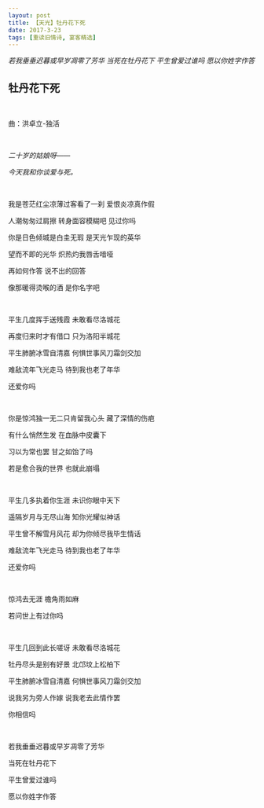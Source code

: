 ```yaml
---
layout: post
title: 【天光】牡丹花下死
date: 2017-3-23
tags: [重读旧情诗, 宴客精选]
---
```


*若我垂垂迟暮或早岁凋零了芳华 当死在牡丹花下 平生曾爱过谁吗 愿以你姓字作答*

## 牡丹花下死

<br>

曲：洪卓立-独活

<br>

*二十岁的姑娘呀——*

*今天我和你谈爱与死。*

<br>

我是苍茫红尘凉薄过客看了一刹 爱恨炎凉真作假

人潮匆匆过肩擦 转身面容模糊吧 见过你吗

你是日色倾城是白圭无瑕 是天光乍现的英华

望而不即的光华 炽热灼我唇舌喑哑

再如何作答 说不出的回答

像那暖得烫喉的酒 是你名字吧

<br>

平生几度挥手送残霞 未敢看尽洛城花

再度归来时才有借口 只为洛阳半城花

平生肺腑冰雪自清嘉 何惧世事风刀霜剑交加

难敌流年飞光走马 待到我也老了年华

还爱你吗

<br>

你是惊鸿独一无二只肯留我心头 藏了深情的伤疤

有什么悄然生发 在血脉中皮囊下

习以为常也罢 甘之如饴了吗

若是愈合我的世界 也就此崩塌

<br>

平生几多执着你生涯 未识你眼中天下

遥隔岁月与无尽山海 知你光耀似神话

平生曾不解雪月风花 却为你倾尽我毕生情话

难敌流年飞光走马 待到我也老了年华

还爱你吗

<br>

惊鸿去无涯 檐角雨如麻

若问世上有过你吗

<br>

平生几回到此长嗟讶 未敢看尽洛城花

牡丹尽头是别有好景 北邙坟上松柏下

平生肺腑冰雪自清嘉 何惧世事风刀霜剑交加

说我另为旁人作嫁 说我老去此情作罢

你相信吗

<br>

若我垂垂迟暮或早岁凋零了芳华

当死在牡丹花下

平生曾爱过谁吗

愿以你姓字作答

<br>
<br>
